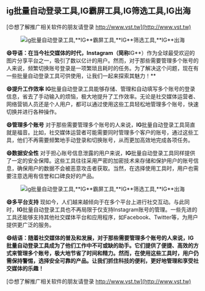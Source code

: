 ## **ig批量自动登录工具,**IG**霸屏工具,**IG**筛选工具,**IG**出海**

[😍想了解推广相关软件的朋友请登录 http://www.vst.tw](http://www.vst.tw)

 <center><img src="https://vst.tw/MP4/tuiguang/png/3.png" alt="ig批量自动登录工具,**IG**霸屏工具,**IG**筛选工具,**IG**出海"></center>

**😄导语：在当今社交媒体的时代，Instagram（简称**IG**）作为全球最受欢迎的图片分享平台之一，吸引了数以亿计的用户。然而，对于那些需要管理多个账号的人来说，频繁切换账号登录是一项繁琐且耗时的任务。为了解决这个问题，现在有一些批量自动登录工具可供使用，让我们一起来探索其魅力！**

**😄提升工作效率**
**IG**批量自动登录工具能够存储、管理和自动填写多个账号的登录信息，省去了手动输入的烦恼，极大地提升了工作效率。无论是社交媒体运营者、网络营销人员还是个人用户，都可以通过使用这些工具轻松地管理多个账号，快速切换并进行各种操作。

**😄管理多个账号**
对于那些需要管理多个账号的人来说，**IG**批量自动登录工具简直就是福音。比如，社交媒体运营者可能需要同时管理多个客户的账号，通过这些工具，他们不再需要频繁地手动登录和切换账号，从而更加高效地完成各项任务。

**😄数据安全性**
对于担心账号信息泄露的用户来说，**IG**批量自动登录工具同样提供了一定的安全保障。这些工具往往采用严密的加密技术来存储和保护用户的账号信息，确保用户的数据不会被恶意攻击者获取。当然，在选择使用工具时，用户也需要注意选用有信誉和口碑良好的产品。

 <center><img src="https://vst.tw/MP4/tuiguang/png/4.png" alt="ig批量自动登录工具,**IG**霸屏工具,**IG**筛选工具,**IG**出海"></center>

**😄多平台支持**
现如今，人们越来越倾向于在多个平台上进行社交互动。与此同时，**IG**批量自动登录工具也不再局限于仅支持Instagram账号的管理。一些先进的工具还能够支持其他社交媒体平台和应用程序，如Facebook、Twitter等，为用户提供更广泛的服务。

**😄结语：随着社交媒体的普及和发展，对于那些需要管理多个账号的人来说，**IG**批量自动登录工具成为了他们工作中不可或缺的助手。它们提供了便捷、高效的方式来管理多个账号，极大地节省了时间和精力。然而，在使用这些工具时，用户仍需保持警惕，选择安全可靠的产品。让我们抓住科技的便利，更好地管理和享受社交媒体的乐趣！**

[😍想了解推广相关软件的朋友请登录 http://www.vst.tw](http://www.vst.tw)



